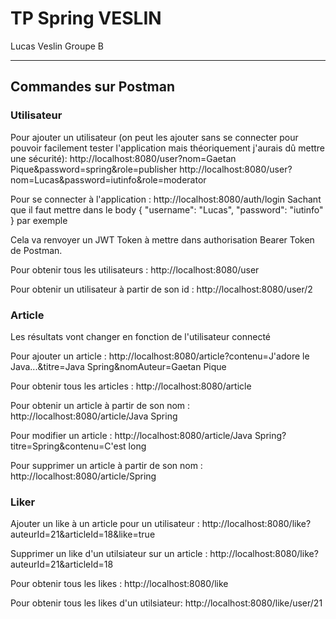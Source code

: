 # TP Spring VESLIN

Lucas Veslin 
Groupe B

---
## Commandes sur Postman
### Utilisateur

Pour ajouter un utilisateur (on peut les ajouter sans se connecter pour pouvoir facilement tester l'application mais théoriquement j'aurais dû mettre une sécurité):
http://localhost:8080/user?nom=Gaetan Pique&password=spring&role=publisher
http://localhost:8080/user?nom=Lucas&password=iutinfo&role=moderator

Pour se connecter à l'application :
http://localhost:8080/auth/login 
Sachant que il faut mettre dans le body {
    "username": "Lucas",
    "password": "iutinfo"
} par exemple

Cela va renvoyer un JWT Token à mettre dans authorisation Bearer Token de Postman.

Pour obtenir tous les utilisateurs : 
http://localhost:8080/user

Pour obtenir un utilisateur à partir de son id :
http://localhost:8080/user/2

### Article

Les résultats vont changer en fonction de l'utilisateur connecté

Pour ajouter un article : 
http://localhost:8080/article?contenu=J'adore le Java...&titre=Java Spring&nomAuteur=Gaetan Pique

Pour obtenir tous les articles : 
http://localhost:8080/article

Pour obtenir un article à partir de son nom : 
http://localhost:8080/article/Java Spring

Pour modifier un article : 
http://localhost:8080/article/Java Spring?titre=Spring&contenu=C'est long

Pour supprimer un article à partir de son nom : 
http://localhost:8080/article/Spring

### Liker
Ajouter un like à un article pour un utilisateur : 
http://localhost:8080/like?auteurId=21&articleId=18&like=true

Supprimer un like d'un utilsiateur sur un article :
http://localhost:8080/like?auteurId=21&articleId=18

Pour obtenir tous les likes : 
http://localhost:8080/like

Pour obtenir tous les likes d'un utilsiateur:
http://localhost:8080/like/user/21
